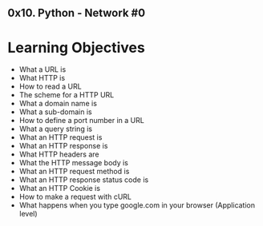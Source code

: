 ## 0x10. Python - Network #0
# Learning Objectives


*    What a URL is
*    What HTTP is
*    How to read a URL
*    The scheme for a HTTP URL
*    What a domain name is
*    What a sub-domain is
*    How to define a port number in a URL
*    What a query string is
*    What an HTTP request is
*    What an HTTP response is
*    What HTTP headers are
*    What the HTTP message body is
*    What an HTTP request method is
*    What an HTTP response status code is
*    What an HTTP Cookie is
*    How to make a request with cURL
*    What happens when you type google.com in your browser (Application level)

